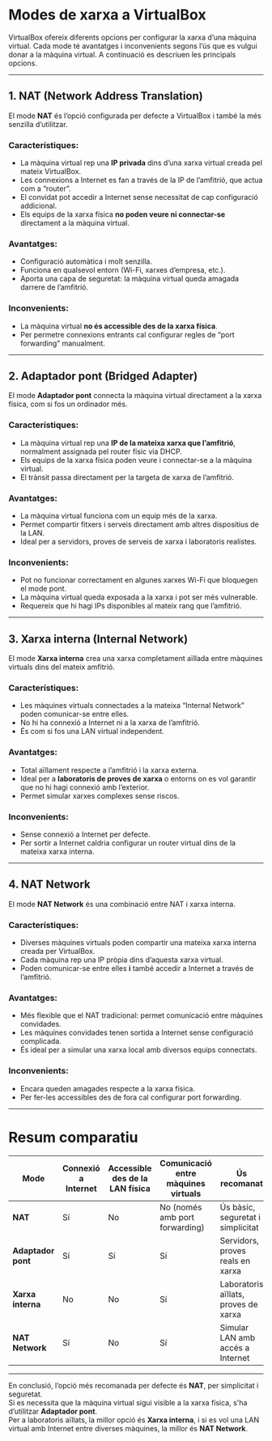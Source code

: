# Modes de xarxa a VirtualBox

VirtualBox ofereix diferents opcions per configurar la xarxa d’una màquina virtual. Cada mode té avantatges i inconvenients segons l’ús que es vulgui donar a la màquina virtual. A continuació es descriuen les principals opcions.

---

## 1. NAT (Network Address Translation)

El mode **NAT** és l’opció configurada per defecte a VirtualBox i també la més senzilla d’utilitzar.

### Característiques:
- La màquina virtual rep una **IP privada** dins d’una xarxa virtual creada pel mateix VirtualBox.  
- Les connexions a Internet es fan a través de la IP de l’amfitrió, que actua com a “router”.  
- El convidat pot accedir a Internet sense necessitat de cap configuració addicional.  
- Els equips de la xarxa física **no poden veure ni connectar-se** directament a la màquina virtual.  

### Avantatges:
- Configuració automàtica i molt senzilla.  
- Funciona en qualsevol entorn (Wi-Fi, xarxes d’empresa, etc.).  
- Aporta una capa de seguretat: la màquina virtual queda amagada darrere de l’amfitrió.  

### Inconvenients:
- La màquina virtual **no és accessible des de la xarxa física**.  
- Per permetre connexions entrants cal configurar regles de “port forwarding” manualment.

---

## 2. Adaptador pont (Bridged Adapter)

El mode **Adaptador pont** connecta la màquina virtual directament a la xarxa física, com si fos un ordinador més.

### Característiques:
- La màquina virtual rep una **IP de la mateixa xarxa que l’amfitrió**, normalment assignada pel router físic via DHCP.  
- Els equips de la xarxa física poden veure i connectar-se a la màquina virtual.  
- El trànsit passa directament per la targeta de xarxa de l’amfitrió.  

### Avantatges:
- La màquina virtual funciona com un equip més de la xarxa.  
- Permet compartir fitxers i serveis directament amb altres dispositius de la LAN.  
- Ideal per a servidors, proves de serveis de xarxa i laboratoris realistes.  

### Inconvenients:
- Pot no funcionar correctament en algunes xarxes Wi-Fi que bloquegen el mode pont.  
- La màquina virtual queda exposada a la xarxa i pot ser més vulnerable.  
- Requereix que hi hagi IPs disponibles al mateix rang que l’amfitrió.

---

## 3. Xarxa interna (Internal Network)

El mode **Xarxa interna** crea una xarxa completament aïllada entre màquines virtuals dins del mateix amfitrió.

### Característiques:
- Les màquines virtuals connectades a la mateixa “Internal Network” poden comunicar-se entre elles.  
- No hi ha connexió a Internet ni a la xarxa de l’amfitrió.  
- És com si fos una LAN virtual independent.  

### Avantatges:
- Total aïllament respecte a l’amfitrió i la xarxa externa.  
- Ideal per a **laboratoris de proves de xarxa** o entorns on es vol garantir que no hi hagi connexió amb l’exterior.  
- Permet simular xarxes complexes sense riscos.  

### Inconvenients:
- Sense connexió a Internet per defecte.  
- Per sortir a Internet caldria configurar un router virtual dins de la mateixa xarxa interna.

---

## 4. NAT Network

El mode **NAT Network** és una combinació entre NAT i xarxa interna.

### Característiques:
- Diverses màquines virtuals poden compartir una mateixa xarxa interna creada per VirtualBox.  
- Cada màquina rep una IP pròpia dins d’aquesta xarxa virtual.  
- Poden comunicar-se entre elles **i** també accedir a Internet a través de l’amfitrió.  

### Avantatges:
- Més flexible que el NAT tradicional: permet comunicació entre màquines convidades.  
- Les màquines convidades tenen sortida a Internet sense configuració complicada.  
- És ideal per a simular una xarxa local amb diversos equips connectats.  

### Inconvenients:
- Encara queden amagades respecte a la xarxa física.  
- Per fer-les accessibles des de fora cal configurar port forwarding.

---

# Resum comparatiu

| Mode             | Connexió a Internet | Accessible des de la LAN física | Comunicació entre màquines virtuals | Ús recomanat |
|------------------|---------------------|---------------------------------|------------------------------------|--------------|
| **NAT**          | Sí                  | No                              | No (només amb port forwarding)     | Ús bàsic, seguretat i simplicitat |
| **Adaptador pont** | Sí                  | Sí                              | Sí                                 | Servidors, proves reals en xarxa |
| **Xarxa interna** | No                  | No                              | Sí                                 | Laboratoris aïllats, proves de xarxa |
| **NAT Network**  | Sí                  | No                              | Sí                                 | Simular LAN amb accés a Internet |

---

En conclusió, l’opció més recomanada per defecte és **NAT**, per simplicitat i seguretat.  
Si es necessita que la màquina virtual sigui visible a la xarxa física, s'ha d’utilitzar **Adaptador pont**.  
Per a laboratoris aïllats, la millor opció és **Xarxa interna**, i si es vol una LAN virtual amb Internet entre diverses màquines, la millor és **NAT Network**.

